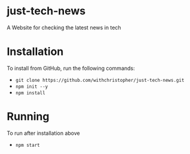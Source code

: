 # just-tech-news
A Website for checking the latest news in tech

# Installation
To install from GitHub, run the following commands:
* `git clone https://github.com/withchristopher/just-tech-news.git`
* `npm init --y`
* `npm install`

# Running
To run after installation above
* `npm start`
